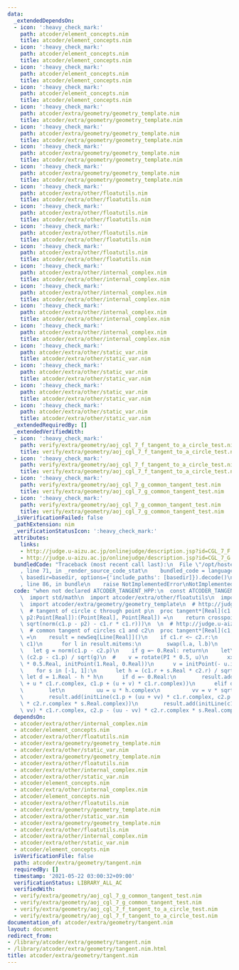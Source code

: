 ```yaml
---
data:
  _extendedDependsOn:
  - icon: ':heavy_check_mark:'
    path: atcoder/element_concepts.nim
    title: atcoder/element_concepts.nim
  - icon: ':heavy_check_mark:'
    path: atcoder/element_concepts.nim
    title: atcoder/element_concepts.nim
  - icon: ':heavy_check_mark:'
    path: atcoder/element_concepts.nim
    title: atcoder/element_concepts.nim
  - icon: ':heavy_check_mark:'
    path: atcoder/element_concepts.nim
    title: atcoder/element_concepts.nim
  - icon: ':heavy_check_mark:'
    path: atcoder/extra/geometry/geometry_template.nim
    title: atcoder/extra/geometry/geometry_template.nim
  - icon: ':heavy_check_mark:'
    path: atcoder/extra/geometry/geometry_template.nim
    title: atcoder/extra/geometry/geometry_template.nim
  - icon: ':heavy_check_mark:'
    path: atcoder/extra/geometry/geometry_template.nim
    title: atcoder/extra/geometry/geometry_template.nim
  - icon: ':heavy_check_mark:'
    path: atcoder/extra/geometry/geometry_template.nim
    title: atcoder/extra/geometry/geometry_template.nim
  - icon: ':heavy_check_mark:'
    path: atcoder/extra/other/floatutils.nim
    title: atcoder/extra/other/floatutils.nim
  - icon: ':heavy_check_mark:'
    path: atcoder/extra/other/floatutils.nim
    title: atcoder/extra/other/floatutils.nim
  - icon: ':heavy_check_mark:'
    path: atcoder/extra/other/floatutils.nim
    title: atcoder/extra/other/floatutils.nim
  - icon: ':heavy_check_mark:'
    path: atcoder/extra/other/floatutils.nim
    title: atcoder/extra/other/floatutils.nim
  - icon: ':heavy_check_mark:'
    path: atcoder/extra/other/internal_complex.nim
    title: atcoder/extra/other/internal_complex.nim
  - icon: ':heavy_check_mark:'
    path: atcoder/extra/other/internal_complex.nim
    title: atcoder/extra/other/internal_complex.nim
  - icon: ':heavy_check_mark:'
    path: atcoder/extra/other/internal_complex.nim
    title: atcoder/extra/other/internal_complex.nim
  - icon: ':heavy_check_mark:'
    path: atcoder/extra/other/internal_complex.nim
    title: atcoder/extra/other/internal_complex.nim
  - icon: ':heavy_check_mark:'
    path: atcoder/extra/other/static_var.nim
    title: atcoder/extra/other/static_var.nim
  - icon: ':heavy_check_mark:'
    path: atcoder/extra/other/static_var.nim
    title: atcoder/extra/other/static_var.nim
  - icon: ':heavy_check_mark:'
    path: atcoder/extra/other/static_var.nim
    title: atcoder/extra/other/static_var.nim
  - icon: ':heavy_check_mark:'
    path: atcoder/extra/other/static_var.nim
    title: atcoder/extra/other/static_var.nim
  _extendedRequiredBy: []
  _extendedVerifiedWith:
  - icon: ':heavy_check_mark:'
    path: verify/extra/geometry/aoj_cgl_7_f_tangent_to_a_circle_test.nim
    title: verify/extra/geometry/aoj_cgl_7_f_tangent_to_a_circle_test.nim
  - icon: ':heavy_check_mark:'
    path: verify/extra/geometry/aoj_cgl_7_f_tangent_to_a_circle_test.nim
    title: verify/extra/geometry/aoj_cgl_7_f_tangent_to_a_circle_test.nim
  - icon: ':heavy_check_mark:'
    path: verify/extra/geometry/aoj_cgl_7_g_common_tangent_test.nim
    title: verify/extra/geometry/aoj_cgl_7_g_common_tangent_test.nim
  - icon: ':heavy_check_mark:'
    path: verify/extra/geometry/aoj_cgl_7_g_common_tangent_test.nim
    title: verify/extra/geometry/aoj_cgl_7_g_common_tangent_test.nim
  _isVerificationFailed: false
  _pathExtension: nim
  _verificationStatusIcon: ':heavy_check_mark:'
  attributes:
    links:
    - http://judge.u-aizu.ac.jp/onlinejudge/description.jsp?id=CGL_7_F
    - http://judge.u-aizu.ac.jp/onlinejudge/description.jsp?id=CGL_7_G
  bundledCode: "Traceback (most recent call last):\n  File \"/opt/hostedtoolcache/Python/3.10.1/x64/lib/python3.10/site-packages/onlinejudge_verify/documentation/build.py\"\
    , line 71, in _render_source_code_stat\n    bundled_code = language.bundle(stat.path,\
    \ basedir=basedir, options={'include_paths': [basedir]}).decode()\n  File \"/opt/hostedtoolcache/Python/3.10.1/x64/lib/python3.10/site-packages/onlinejudge_verify/languages/nim.py\"\
    , line 86, in bundle\n    raise NotImplementedError\nNotImplementedError\n"
  code: "when not declared ATCODER_TANGENT_HPP:\n  const ATCODER_TANGENT_HPP* = 1\n\
    \  import std/math\n  import atcoder/extra/other/floatutils\n  import atcoder/extra/other/internal_complex\n\
    \  import atcoder/extra/geometry/geometry_template\n  # http://judge.u-aizu.ac.jp/onlinejudge/description.jsp?id=CGL_7_F\n\
    \  # tangent of circle c through point p\n  proc tangent*[Real](c1: Circle[Real],\
    \ p2:Point[Real]):(Point[Real], Point[Real]) =\n    return crosspoint(c1, initCircle(p2,\
    \ sqrt(norm(c1.p - p2) - c1.r * c1.r)))\n  \n  # http://judge.u-aizu.ac.jp/onlinejudge/description.jsp?id=CGL_7_G\n\
    \  # common tangent of circles c1 and c2\n  proc tangent*[Real](c1, c2: Circle[Real]):seq[Line[Real]]\
    \ =\n    result = newSeq[Line[Real]]()\n    if c1.r <~ c2.r:\n      result = tangent(c2,\
    \ c1)\n      for l in result.mitems:\n        swap(l.a, l.b)\n      return\n \
    \   let g = norm(c1.p - c2.p)\n    if g =~ 0.Real: return\n    let\n      u =\
    \ (c2.p - c1.p) / sqrt(g)\n  #    v = rotate(PI * 0.5, u)\n      xx = rotate(PI\
    \ * 0.5.Real, initPoint(1.Real, 0.Real))\n      v = initPoint(- u.im, u.re)\n\
    \    for s in [-1, 1]:\n      let h = (c1.r + s.Real * c2.r) / sqrt(g)\n     \
    \ let d = 1.Real - h * h\n      if d =~ 0.Real:\n        result.add(initLine(c1.p\
    \ + u * c1.r.complex, c1.p + (u + v) * c1.r.complex))\n      elif d >~ 0.Real:\n\
    \        let\n          uu = u * h.complex\n          vv = v * sqrt(1 - h * h).complex\n\
    \        result.add(initLine(c1.p + (uu + vv) * c1.r.complex, c2.p - (uu + vv)\
    \ * c2.r.complex * s.Real.complex))\n        result.add(initLine(c1.p + (uu -\
    \ vv) * c1.r.complex, c2.p - (uu - vv) * c2.r.complex * s.Real.complex))\n"
  dependsOn:
  - atcoder/extra/other/internal_complex.nim
  - atcoder/element_concepts.nim
  - atcoder/extra/other/floatutils.nim
  - atcoder/extra/geometry/geometry_template.nim
  - atcoder/extra/other/static_var.nim
  - atcoder/extra/geometry/geometry_template.nim
  - atcoder/extra/other/floatutils.nim
  - atcoder/extra/other/internal_complex.nim
  - atcoder/extra/other/static_var.nim
  - atcoder/element_concepts.nim
  - atcoder/extra/other/internal_complex.nim
  - atcoder/element_concepts.nim
  - atcoder/extra/other/floatutils.nim
  - atcoder/extra/geometry/geometry_template.nim
  - atcoder/extra/other/static_var.nim
  - atcoder/extra/geometry/geometry_template.nim
  - atcoder/extra/other/floatutils.nim
  - atcoder/extra/other/internal_complex.nim
  - atcoder/extra/other/static_var.nim
  - atcoder/element_concepts.nim
  isVerificationFile: false
  path: atcoder/extra/geometry/tangent.nim
  requiredBy: []
  timestamp: '2021-05-22 03:00:32+09:00'
  verificationStatus: LIBRARY_ALL_AC
  verifiedWith:
  - verify/extra/geometry/aoj_cgl_7_g_common_tangent_test.nim
  - verify/extra/geometry/aoj_cgl_7_g_common_tangent_test.nim
  - verify/extra/geometry/aoj_cgl_7_f_tangent_to_a_circle_test.nim
  - verify/extra/geometry/aoj_cgl_7_f_tangent_to_a_circle_test.nim
documentation_of: atcoder/extra/geometry/tangent.nim
layout: document
redirect_from:
- /library/atcoder/extra/geometry/tangent.nim
- /library/atcoder/extra/geometry/tangent.nim.html
title: atcoder/extra/geometry/tangent.nim
---
```

